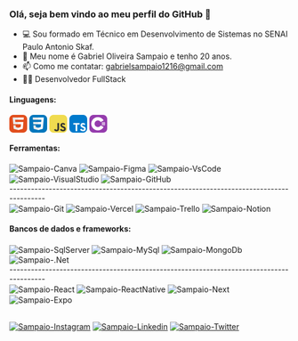 ### Olá, seja bem vindo ao meu perfil do GitHub 👋

- 💻 Sou formado em Técnico em Desenvolvimento de Sistemas no SENAI Paulo Antonio Skaf.
- 💬 Meu nome é Gabriel Oliveira Sampaio e tenho 20 anos.
- 📫 Como me contatar: gabrielsampaio1216@gmail.com
- 👨‍💻 Desenvolvedor FullStack

#### Linguagens:
<div>
  <img align="center" alt="Sampaio-HTML" height="32" width="32" src="https://github.com/tandpfun/skill-icons/blob/main/icons/HTML.svg">
  <img align="center" alt="Sampaio-CSS" height="32" width="32" src="https://github.com/tandpfun/skill-icons/blob/main/icons/CSS.svg">
  <img align="center" alt="Sampaio-Js" height="32" width="32" src="https://github.com/tandpfun/skill-icons/blob/main/icons/JavaScript.svg">
  <img align="center" alt="Sampaio-Ts" height="32" width="32" src="https://github.com/tandpfun/skill-icons/blob/main/icons/TypeScript.svg">
  <img align="center" alt="Sampaio-CSharp" height="32" width="32" src="https://github.com/tandpfun/skill-icons/blob/main/icons/CS.svg">
<div/>
  
#### Ferramentas:
<div>
  <img align="center" alt="Sampaio-Canva" src="https://img.shields.io/badge/Canva-%2300C4CC.svg?&style=for-the-badge&logo=Canva&logoColor=white">
  <img align="center" alt="Sampaio-Figma" src="https://img.shields.io/badge/Figma-F24E1E?style=for-the-badge&logo=figma&logoColor=white">
  <img align="center" alt="Sampaio-VsCode" src="https://img.shields.io/badge/VSCode-0078D4?style=for-the-badge&logo=visual%20studio%20code&logoColor=white">
  <img align="center" alt="Sampaio-VisualStudio" src="https://img.shields.io/badge/Visual_Studio-5C2D91?style=for-the-badge&logo=visual%20studio&logoColor=white">
  <img align="center" alt="Sampaio-GitHub" src="https://img.shields.io/badge/GitHub-100000?style=for-the-badge&logo=github&logoColor=white">
<div/>
----------------------------------------------------------------------------------------
<div>  
  <img align="center" alt="Sampaio-Git" src="https://img.shields.io/badge/GIT-E44C30?style=for-the-badge&logo=git&logoColor=white">
  <img align="center" alt="Sampaio-Vercel" src="https://img.shields.io/badge/Vercel-000000?style=for-the-badge&logo=vercel&logoColor=white">
  <img align="center" alt="Sampaio-Trello" src="https://img.shields.io/badge/Trello-0052CC?style=for-the-badge&logo=trello&logoColor=white">
  <img align="center" alt="Sampaio-Notion" src="https://img.shields.io/badge/Notion-000000?style=for-the-badge&logo=notion&logoColor=white">
</div>

#### Bancos de dados e frameworks:
<div>
  <img align="center" alt="Sampaio-SqlServer" src="https://img.shields.io/badge/Microsoft%20SQL%20Server-CC2927?style=for-the-badge&logo=microsoft%20sql%20server&logoColor=white">
  <img align="center" alt="Sampaio-MySql" src="https://img.shields.io/badge/MySQL-005C84?style=for-the-badge&logo=mysql&logoColor=white">
  <img align="center" alt="Sampaio-MongoDb" src="https://img.shields.io/badge/MongoDB-%234ea94b.svg?style=for-the-badge&logo=mongodb&logoColor=white">
  <img align="center" alt="Sampaio-.Net" src="https://img.shields.io/badge/.NET-512BD4?style=for-the-badge&logo=dotnet&logoColor=white">   
</div>
----------------------------------------------------------------------------------------
<div>
  <img align="center" alt="Sampaio-React" src="https://img.shields.io/badge/React-20232A?style=for-the-badge&logo=react&logoColor=61DAFB">
  <img align="center" alt="Sampaio-ReactNative" src="https://img.shields.io/badge/React_Native-20232A?style=for-the-badge&logo=react&logoColor=61DAFB">
  <img align="center" alt="Sampaio-Next" src="https://img.shields.io/badge/Next-black?style=for-the-badge&logo=next.js&logoColor=white">
  <img align="center" alt="Sampaio-Expo" src="https://img.shields.io/badge/expo-1C1E24?style=for-the-badge&logo=expo&logoColor=#D04A37">
</div>

  ##
 
<div> 
  <a href="https://www.instagram.com/gsampaiowz/?hl=pt-br" target="_blank"><img align="center" alt="Sampaio-Instagram" height="30" width="40" src="https://raw.githubusercontent.com/gauravghongde/social-icons/master/SVG/White/Instagram_white.svg" target="_blank"></a>
  <a href="https://www.linkedin.com/in/gsampaiowz/" target="_blank"><img align="center" alt="Sampaio-Linkedin" height="30" width="40" src="https://raw.githubusercontent.com/gauravghongde/social-icons/master/SVG/White/LinkedIN_white.svg" target="_blank"></a> 
  <a href="https://twitter.com/gsampaiowz" target="_blank"><img align="center" alt="Sampaio-Twitter" height="30" width="40" src="https://raw.githubusercontent.com/gauravghongde/social-icons/master/SVG/White/Twitter_white.svg" target="_blank"></a> 
</div>
